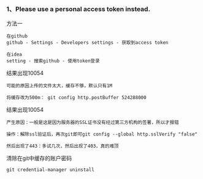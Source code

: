 ### 1、Please use a personal access token instead.

方法一
```text
在github
github - Settings - Developers settings - 获取到access token

在idea
setting - 搜索github - 使用token登录
```

结果出现10054
```text
可能的原因上传的文件太大，缓存不够，默认只有1M

将缓存改为500m： git config http.postBuffer 524288000
```

结果出现10054
```text
产生原因：一般是这是因为服务器的SSL证书没有经过第三方机构的签署，所以才报错

操作：解除ssl验证后，再次git即可git config --global http.sslVerify "false"

然后出现了443：多试几次，然后出现了403，真的难顶
```

清除在git中缓存的账户密码
```text
git credential-manager uninstall
```












